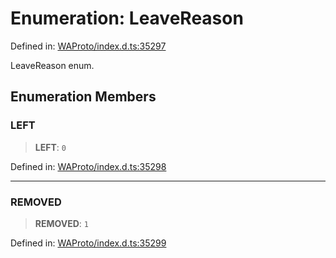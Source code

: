 # Enumeration: LeaveReason

Defined in: [WAProto/index.d.ts:35297](https://github.com/Fokusdotid/Baileys/blob/b457796e9982984bfe7323cdd6fea8bc613c4ed0/WAProto/index.d.ts#L35297)

LeaveReason enum.

## Enumeration Members

### LEFT

> **LEFT**: `0`

Defined in: [WAProto/index.d.ts:35298](https://github.com/Fokusdotid/Baileys/blob/b457796e9982984bfe7323cdd6fea8bc613c4ed0/WAProto/index.d.ts#L35298)

***

### REMOVED

> **REMOVED**: `1`

Defined in: [WAProto/index.d.ts:35299](https://github.com/Fokusdotid/Baileys/blob/b457796e9982984bfe7323cdd6fea8bc613c4ed0/WAProto/index.d.ts#L35299)
